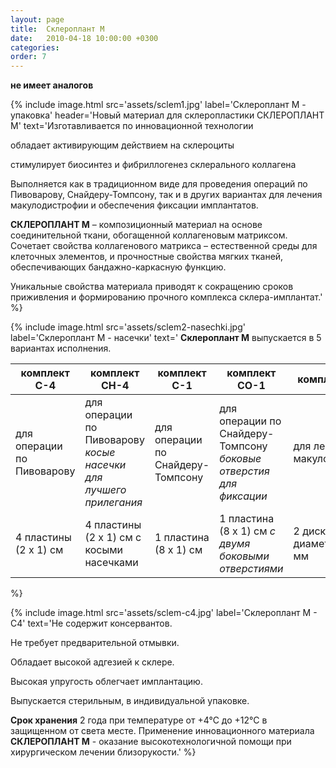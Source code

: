 ```yaml
---
layout: page
title:  Склероплант М
date:   2010-04-18 10:00:00 +0300
categories:
order: 7
---
```


**не имеет аналогов**

{% include image.html src='assets/sclem1.jpg'
  label='Склероплант М - упаковка'
  header='Новый материал для склеропластики СКЛЕРОПЛАНТ М'
  text='Изготавливается по инновационной технологии

обладает активирующим действием на склероциты

стимулирует биосинтез и фибриллогенез склерального коллагена

Выполняется как в традиционном виде для проведения операций по Пивоварову, Снайдеру-Томпсону, так и в других вариантах для лечения макулодистрофии и обеспечения фиксации имплантатов.

**СКЛЕРОПЛАНТ М** – композиционный материал на основе соединительной ткани, обогащенной коллагеновым матриксом. Сочетает свойства коллагенового матрикса – естественной среды для клеточных элементов, и прочностные свойства мягких тканей, обеспечивающих бандажно-каркасную функцию.

Уникальные свойства материала приводят к сокращению сроков приживления и формированию прочного комплекса склера-имплантат.'
%}

{% include image.html src='assets/sclem2-nasechki.jpg'
  label='Склероплант М - насечки'
  text='
**Склероплант М** выпускается в 5 вариантах исполнения.

|комплект С-4                | комплект СН-4                                                          | комплект С-1                      | комплект СО-1                                                           | комплект СД-2               |
| -------------------------- | ---------------------------------------------------------------------- | --------------------------------- | ----------------------------------------------------------------------- | --------------------------- |
| для операции по Пивоварову | для операции по Пивоварову <br/>*косые насечки для лучшего прилегания* | для операции по Снайдеру-Томпсону | для операции по Снайдеру-Томпсону<br/> *боковые отверстия для фиксации* | для лечения макулодистрофии |
| 4 пластины (2 x 1) см      | 4 пластины (2 x 1) см с косыми насечками                               | 1 пластина (8 x 1) см             | 1 пластина (8 x 1) см *с двумя боковыми отверстиями*                    | 2 диска диаметром 13 мм     |'
%}

{% include image.html src='assets/sclem-c4.jpg'
  label='Склероплант М - С4'
  text='Не содержит консервантов.

Не требует предварительной отмывки.

Обладает высокой адгезией к склере.

Высокая упругость облегчает имплантацию.

Выпускается стерильным, в индивидуальной упаковке.


**Срок хранения** 2 года при температуре от +4°С до +12°С в защищенном от света месте.
Применение инновационного материала **СКЛЕРОПЛАНТ М** - оказание высокотехнологичной помощи при хирургическом лечении близорукости.'
%}


